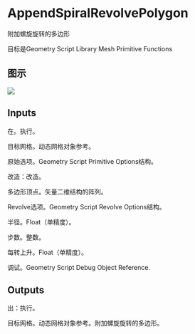 # AppendSpiralRevolvePolygon

附加螺旋旋转的多边形

目标是Geometry Script Library Mesh Primitive Functions

## 图示

![]($-20221218-19130446.png)

## Inputs

在。执行。

目标网格。动态网格对象参考。

原始选项。Geometry Script Primitive Options结构。

改造：改造。

多边形顶点。矢量二维结构的阵列。

Revolve选项。Geometry Script Revolve Options结构。

半径。Float（单精度）。

步数。整数。

每转上升。Float（单精度）。

调试。Geometry Script Debug Object Reference.  

## Outputs

出：执行。

目标网格。动态网格对象参考。附加螺旋旋转的多边形。
